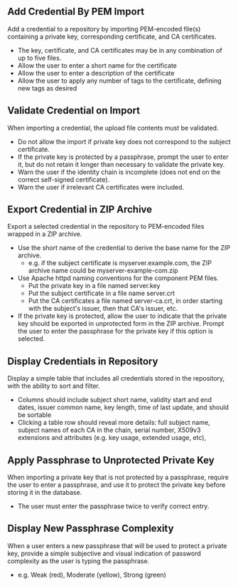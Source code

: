 Add Credential By PEM Import
----------------------------

Add a credential to a repository by importing PEM-encoded file(s) containing 
a private key, corresponding certificate, and CA certificates.

* The key, certificate, and CA certificates may be in any combination of up 
  to five files.
* Allow the user to enter a short name for the certificate
* Allow the user to enter a description of the certificate
* Allow the user to apply any number of tags to the certificate, defining
  new tags as desired

Validate Credential on Import
-----------------------------

When importing a credential, the upload file contents must be validated.

* Do not allow the import if private key does not correspond to the subject
  certificate.
* If the private key is protected by a passphrase, prompt the user to enter
  it, but do not retain it longer than necessary to validate the private key.
* Warn the user if the identity chain is incomplete (does not end on the
  correct self-signed certificate).
* Warn the user if irrelevant CA certificates were included.

Export Credential in ZIP Archive
--------------------------------

Export a selected credential in the repository to PEM-encoded files wrapped 
in a ZIP archive.

* Use the short name of the credential to derive the base name for 
the ZIP archive.
    * e.g. if the subject certificate is myserver.example.com, the ZIP archive 
      name could be myserver-example-com.zip
* Use Apache httpd naming conventions for the component PEM files.
    * Put the private key in a file named server.key
    * Put the subject certificate in a file name server.crt
    * Put the CA certificates a file named server-ca.crt, in order starting 
      with the subject's issuer, then that CA's issuer, etc.
* If the private key is protected, allow the user to indicate that the 
  private key should be exported in unprotected form in the ZIP archive.
  Prompt the user to enter the passphrase for the private key if this option 
  is selected. 


Display Credentials in Repository
---------------------------------

Display a simple table that includes all credentials stored in the repository,
with the ability to sort and filter.

* Columns should include subject short name, validity start and end dates, 
  issuer common name, key length, time of last update, and should be sortable
* Clicking a table row should reveal more details: full subject name, subject
  names of each CA in the chain, serial number, X509v3 extensions and 
  attributes (e.g. key usage, extended usage, etc),
 

Apply Passphrase to Unprotected Private Key
-------------------------------------------

When importing a private key that is not protected by a passphrase, require
the user to enter a passphrase, and use it to protect the private key before
storing it in the database.

* The user must enter the passphrase twice to verify correct entry.


Display New Passphrase Complexity
---------------------------------

When a user enters a new passphrase that will be used to protect a private 
key, provide a simple subjective and visual indication of password complexity
as the user is typing the passphrase.

* e.g. Weak (red), Moderate (yellow), Strong (green)




 
  